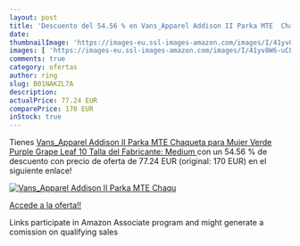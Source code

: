 ```yaml
---
layout: post
title: 'Descuento del 54.56 % en Vans_Apparel Addison II Parka MTE  Chaqu'
date: 
thumbnailImage: 'https://images-eu.ssl-images-amazon.com/images/I/41yv8W6-uCL._SL200_.jpg'
images: [ 'https://images-eu.ssl-images-amazon.com/images/I/41yv8W6-uCL._SL200_.jpg' ]
comments: true
category: ofertas
author: ring
slug: B01NAKZL7A
description:
actualPrice: 77.24 EUR
comparePrice: 170 EUR
inStock: true
---
```


Tienes [Vans_Apparel Addison II Parka MTE  Chaqueta para Mujer  Verde  Purple Grape Leaf   10  Talla del Fabricante: Medium ](https://www.amazon.es/dp/B01NAKZL7A/?tag=tolees-21) con un 54.56 % de descuento con precio de oferta de 77.24 EUR (original: 170 EUR) en el siguiente enlace!

[![Vans_Apparel Addison II Parka MTE  Chaqu](https://images-eu.ssl-images-amazon.com/images/I/41yv8W6-uCL._SL200_.jpg)](https://www.amazon.es/dp/B01NAKZL7A/?tag=tolees-21)

[Accede a la oferta!!](https://www.amazon.es/dp/B01NAKZL7A/?tag=tolees-21)

Links participate in Amazon Associate program and might generate a comission on qualifying sales



